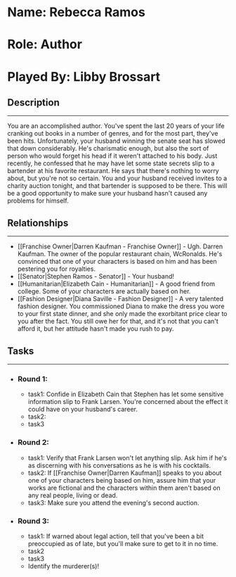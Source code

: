 # Name: Rebecca Ramos
# Role: Author
# Played By: Libby Brossart

## Description
---
You are an accomplished author. You've spent the last 20 years of your life cranking out books in a number of genres, and for the most part, they've been hits. Unfortunately, your husband winning the senate seat has slowed that down considerably. He's charismatic enough, but also the sort of person who would forget his head if it weren't attached to his body. Just recently, he confessed that he may have let some state secrets slip to a bartender at his favorite restaurant. He says that there's nothing to worry about, but you're not so certain. You and your husband received invites to a charity auction tonight, and that bartender is supposed to be there. This will be a good opportunity to make sure your husband hasn't caused any problems for himself.

## Relationships
---
- [[Franchise Owner|Darren Kaufman - Franchise Owner]]  - Ugh. Darren Kaufman. The owner of the popular restaurant chain, WcRonalds. He's convinced that one of your characters is based on him and has been pestering you for royalties.
- [[Senator|Stephen Ramos - Senator]]  - Your husband!
- [[Humanitarian|Elizabeth Cain - Humanitarian]]  - A good friend from college. Some of your characters are actually based on her.
- [[Fashion Designer|Diana Saville - Fashion Designer]] - A very talented fashion designer. You commissioned Diana to make the dress you wore to your first state dinner, and she only made the exorbitant price clear to you after the fact. You still owe her for that, and it's not that you can't afford it, but her attitude hasn't made you rush to pay.

## Tasks
___
- ### Round 1:
	- task1: Confide in Elizabeth Cain that Stephen has let some sensitive information slip to Frank Larsen. You're concerned about the effect it could have on your husband's career.
	- task2:
	- task3
- ### Round 2:
	- task1: Verify that Frank Larsen won't let anything slip. Ask him if he's as discerning with his conversations as he is with his cocktails.
	- task2: If [[Franchise Owner|Darren Kaufman]] speaks to you about one of your characters being based on him, assure him that your works are fictional and the characters within them aren't based on any real people, living or dead.
	- task3: Make sure you attend the evening's second auction.
- ### Round 3:
	- task1: If warned about legal action, tell that you've been a bit preoccupied as of late, but you'll make sure to get to it in no time.
	- task2
	- task3
	- Identify the murderer(s)!